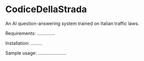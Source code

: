 # CodiceDellaStrada
An AI question-answering system trained on Italian traffic laws.

Requirements:
..............

Installation:
.........

Sample usage:
......................
